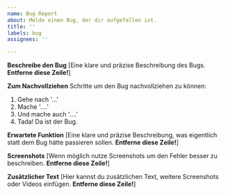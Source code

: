 ```yaml
---
name: Bug Report
about: Melde einen Bug, der dir aufgefallen ist.
title: ''
labels: bug
assignees: ''

---
```


**Beschreibe den Bug**
[Eine klare und präzise Beschreibung des Bugs. **Entferne diese Zeile!**]

**Zum Nachvollziehen**
Schritte um den Bug nachvollziehen zu können:
1. Gehe nach '...'
2. Mache '....'
3. Und mache auch '....'
4. Tada! Da ist der Bug.

**Erwartete Funktion**
[Eine klare und präzise Beschreibung, was eigentlich statt dem Bug hätte passieren sollen. **Entferne diese Zeile!**]

**Screenshots**
[Wenn möglich nutze Screenshots um den Fehler besser zu beschreiben. **Entferne diese Zeile!**]

**Zusätzlicher Text**
[Hier kannst du zusätzlichen Text, weitere Screenshots oder Videos einfügen. **Entferne diese Zeile!**]
